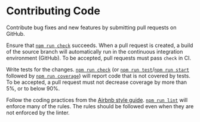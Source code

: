 # Contributing Code

Contribute bug fixes and new features by submitting pull requests on GitHub.

Ensure that [`npm run check`](BuildScripts.md#check) succeeds. When a pull request is created, a build of the source branch will automatically run in the continuous integration environment (GitHub). To be accepted, pull requests must pass `check` in CI.

Write tests for the changes. [`npm run check`](BuildScripts.md#check) (or [`npm run test`](BuildScripts.md#test)/[`npm run start`](BuildScripts.md#start) followed by [`npm run coverage`](BuildScripts.md#coverage)) will report code that is not covered by tests. To be accepted, a pull request must not decrease coverage by more than 5%, or to below 90%.

Follow the coding practices from the [Airbnb style guide](https://github.com/airbnb/javascript). [`npm run lint`](BuildScripts.md#lint) will enforce many of the rules. The rules should be followed even when they are not enforced by the linter.
